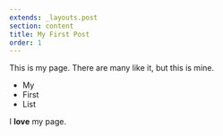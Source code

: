 ```yaml
---
extends: _layouts.post
section: content
title: My First Post
order: 1
---
```


This is my page. There are many like it, but this is mine.

* My
* First
* List

I **love** my page.